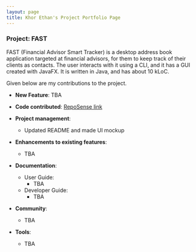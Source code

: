 ```yaml
---
layout: page
title: Khor Ethan's Project Portfolio Page
---
```


### Project: FAST

FAST (Financial Advisor Smart Tracker) is a desktop address book application targeted at financial advisors, for
them to keep track of their clients as contacts. The user interacts with it using a CLI, and it has a GUI created with 
JavaFX. It is written in Java, and has about 10 kLoC.

Given below are my contributions to the project.

* **New Feature**: TBA

* **Code contributed**: [RepoSense link]()

* **Project management**:
    * Updated README and made UI mockup

* **Enhancements to existing features**:
    * TBA

* **Documentation**:
    * User Guide:
        * TBA
    * Developer Guide:
        * TBA

* **Community**:
    * TBA

* **Tools**:
    * TBA
